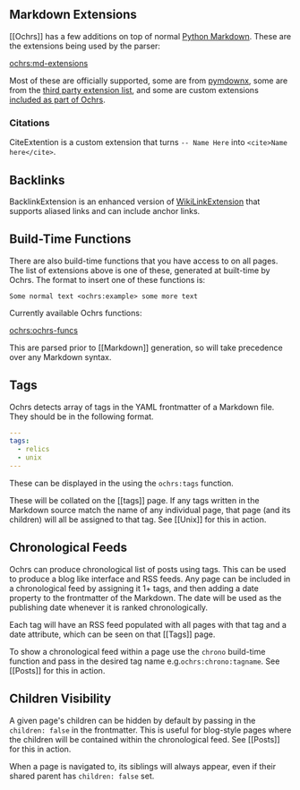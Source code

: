 ## Markdown Extensions

[[Ochrs]] has a few additions on top of normal [Python Markdown](https://python-markdown.github.io/). These are the extensions being used by the parser:

<ochrs:md-extensions>

Most of these are officially supported, some are from [pymdownx](https://facelessuser.github.io/pymdown-extensions/), some are from the [third party extension list](https://github.com/Python-Markdown/markdown/wiki/Third-Party-Extensions), and some are custom extensions [included as part of Ochrs](https://github.com/pavo-etc/notes/tree/main/generator/extensions).

### Citations

CiteExtention is a custom extension that turns `-- Name Here` into `<cite>Name here</cite>`.

## Backlinks

BacklinkExtension is an enhanced version of [WikiLinkExtension](https://python-markdown.github.io/extensions/wikilinks/) that supports aliased links and can include anchor links.

## Build-Time Functions

There are also build-time functions that you have access to on all pages. The list of extensions above is one of these, generated at built-time by Ochrs. The format to insert one of these functions is:

```
Some normal text <ochrs:example> some more text
```

Currently available Ochrs functions:

<ochrs:ochrs-funcs>

This are parsed prior to [[Markdown]] generation, so will take precedence over any Markdown syntax.

## Tags

Ochrs detects array of tags in the YAML frontmatter of a Markdown file. They should be in the following format.

```yaml
---
tags:
  - relics
  - unix
---
```

These can be displayed in the using the `ochrs:tags` function.

These will be collated on the [[tags]] page. If any tags written in the Markdown source match the name of any individual page, that page (and its children) will all be assigned to that tag. See [[Unix]] for this in action.

## Chronological Feeds

Ochrs can produce chronological list of posts using tags.  This can be used to produce a blog like interface and RSS feeds.  Any page can be included in a chronological feed by assigning it 1+ tags, and then adding a date property to the frontmatter of the Markdown.  The date will be used as the publishing date whenever it is ranked chronologically.

Each tag will have an RSS feed populated with all pages with that tag and a date attribute, which can be seen on that [[Tags]] page.

To show a chronological feed within a page use the `chrono` build-time function and pass in the desired tag name e.g.`ochrs:chrono:tagname`. See [[Posts]] for this in action.

## Children Visibility

A given page's children can be hidden by default by passing in the `children: false` in the frontmatter.  This is useful for blog-style pages where the children will be contained within the chronological feed.  See [[Posts]] for this in action.

When a page is navigated to, its siblings will always appear, even if their shared parent has `children: false` set.